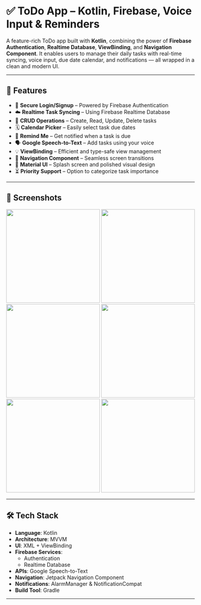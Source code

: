 # ✅ ToDo App – Kotlin, Firebase, Voice Input & Reminders

A feature-rich ToDo app built with **Kotlin**, combining the power of **Firebase Authentication**, **Realtime Database**, **ViewBinding**, and **Navigation Component**. It enables users to manage their daily tasks with real-time syncing, voice input, due date calendar, and notifications — all wrapped in a clean and modern UI.

---

## 🚀 Features

- 🔐 **Secure Login/Signup** – Powered by Firebase Authentication
- ☁️ **Realtime Task Syncing** – Using Firebase Realtime Database
- 🧠 **CRUD Operations** – Create, Read, Update, Delete tasks
- 🗓️ **Calendar Picker** – Easily select task due dates
- 🔔 **Remind Me** – Get notified when a task is due
- 🗣️ **Google Speech-to-Text** – Add tasks using your voice
- 💡 **ViewBinding** – Efficient and type-safe view management
- 🔄 **Navigation Component** – Seamless screen transitions
- 🎨 **Material UI** – Splash screen and polished visual design
- ⏳ **Priority Support** – Option to categorize task importance

---

## 📸 Screenshots


<p align="center"> <img src="https://github.com/user-attachments/assets/d31d227f-964c-4aae-aca6-d669c669508c" width="250"/> <img src="https://github.com/user-attachments/assets/c7484b04-b53e-4a6f-b67c-00363a9c4f60" width="250"/> <img src="https://github.com/user-attachments/assets/49843891-4cc6-43e9-a59a-6b54132324f4" width="250"/> <img src="https://github.com/user-attachments/assets/1a6ce385-5a34-4133-b3b1-6eb184bff34a" width="250"/> <img src="https://github.com/user-attachments/assets/83099290-ef52-43e4-8ac4-688f93ad4e09" width="250"/> <img src="https://github.com/user-attachments/assets/f77b3ec3-266c-49a3-9497-a28c281a6076" width="250"/> </p>




---

## 🛠 Tech Stack

- **Language**: Kotlin
- **Architecture**: MVVM
- **UI**: XML + ViewBinding
- **Firebase Services**:
  - Authentication
  - Realtime Database
- **APIs**: Google Speech-to-Text
- **Navigation**: Jetpack Navigation Component
- **Notifications**: AlarmManager & NotificationCompat
- **Build Tool**: Gradle

---



